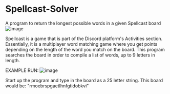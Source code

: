 # Spellcast-Solver
A program to return the longest possible words in a given Spellcast board
![image](https://user-images.githubusercontent.com/44306495/198844466-8e028e85-a651-4d71-abba-b08ecee90101.png)

Spellcast is a game that is part of the Discord platform's Activities section. Essentially, it is a multiplayer word matching game where you get points depending on the length of the word you match on the board. This program searches the board in order to compile a list of words, up to 9 letters in length.


EXAMPLE RUN:
![image](https://user-images.githubusercontent.com/44306495/198845009-2d691dc0-38a9-4e5e-a0ac-961eff22b2eb.png)

Start up the program and type in the board as a 25 letter string. This board would be: "rmoebrspgaetlhnfgtidobkvi"
